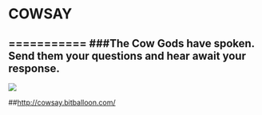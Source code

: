 # COWSAY
===========
###The Cow Gods have spoken. Send them your questions and hear await your response.
------------------

![](http://s30.postimg.org/76film6wx/Screen_Shot_2014_08_19_at_1_32_57_PM.png)

##http://cowsay.bitballoon.com/